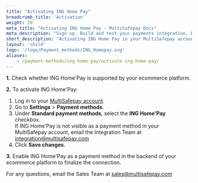 ```yaml
---
title: "Activating ING Home Pay"
breadcrumb_title: 'Activation'
weight: 20
meta_title: "Activating ING Home Pay - MultiSafepay Docs"
meta_description: "Sign up. Build and test your payments integration. Explore our products and services. Use our API Reference, SDKs, and wrappers. Get support."
short_description: "Activating ING Home Pay in your MultiSafepay account and backend"
layout: 'child'
logo: '/logo/Payment_methods/ING_Homepay.svg'
aliases: 
    - /payment-methods/ing-home-pay/activate-ing-home-pay/
---
```


**1.** Check whether ING Home'Pay is supported by your ecommerce platform.

**2.** To activate ING Home'Pay:

1. Log in to your [MultiSafepay account](https://merchant.multisafepay.com).
2. Go to **Settings** > **Payment methods**.
3. Under **Standard payment methods**, select the **ING Home'Pay** checkbox.    
If ING Home'Pay is not visible as a payment method in your MultiSafepay account, email the Integration Team at <integration@multisafepay.com>
4. Click **Save changes**.

**3.** Enable ING Home'Pay as a payment method in the backend of your ecommerce platform to finalize the connection.

For any questions, email the Sales Team at <sales@multisafepay.com>







